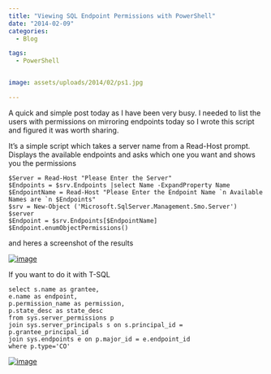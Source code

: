 ```yaml
---
title: "Viewing SQL Endpoint Permissions with PowerShell"
date: "2014-02-09" 
categories:
  - Blog

tags:
  - PowerShell


image: assets/uploads/2014/02/ps1.jpg

---
```

A quick and simple post today as I have been very busy. I needed to list the users with permissions on mirroring endpoints today so I wrote this script and figured it was worth sharing.

It’s a simple script which takes a server name from a Read-Host prompt. Displays the available endpoints and asks which one you want and shows you the permissions


    $Server = Read-Host "Please Enter the Server"
    $Endpoints = $srv.Endpoints |select Name -ExpandProperty Name
    $EndpointName = Read-Host "Please Enter the Endpoint Name `n Available Names are `n $Endpoints"
    $srv = New-Object ('Microsoft.SqlServer.Management.Smo.Server') $server
    $Endpoint = $srv.Endpoints[$EndpointName]
    $Endpoint.enumObjectPermissions()

and heres a screenshot of the results

[![image](https://blog.robsewell.com/assets/uploads/2014/02/ps1.jpg)](https://blog.robsewell.com/assets/uploads/2014/02/ps1.jpg)

If you want to do it with T-SQL

    select s.name as grantee,
    e.name as endpoint,
    p.permission_name as permission,
    p.state_desc as state_desc
    from sys.server_permissions p
    join sys.server_principals s on s.principal_id = p.grantee_principal_id
    join sys.endpoints e on p.major_id = e.endpoint_id
    where p.type='CO'

[![image](https://blog.robsewell.com/assets/uploads/2014/02/image_thumb9.png)](https://blog.robsewell.com/assets/uploads/2014/02/image13.png)
